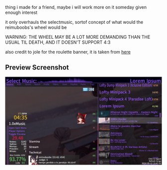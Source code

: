 thing i made for a friend, maybe i will work more on it someday given enough interest

it only overhauls the selectmusic, sortof concept of what would the reimuboobs's wheel would be

WARNING: THE WHEEL MAY BE A LOT MORE DEMANDING THAN THE USUAL TIL DEATH, AND IT DOESN'T SUPPORT 4:3

also credit to jole for the roulette banner, it is taken from [here](https://github.com/joleskins/etterna-united)

## Preview Screenshot 

<img src="https://raw.githubusercontent.com/ifwas/Maniac/main/Graphics/screenshot/fancy.png"/>
